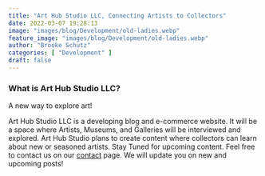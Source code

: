 ```yaml
---
title: "Art Hub Studio LLC, Connecting Artists to Collectors"
date: 2022-03-07 19:28:13
image: "images/blog/Development/old-ladies.webp"
feature_image: "images/blog/Development/old-ladies.webp"
author: "Brooke Schutz"
categories: [ "Development" ]
draft: false
---
```


### What is Art Hub Studio LLC?

A new way to explore art!

Art Hub Studio LLC is a developing blog and e-commerce website. It will be a space where Artists, Museums, and Galleries will be interviewed and explored. Art Hub Studio plans to create content where collectors can learn about new or seasoned artists. Stay Tuned for upcoming content. Feel free to contact us on our [contact](https://arthub.studio/contact) page. We will update you on new and upcoming posts!
